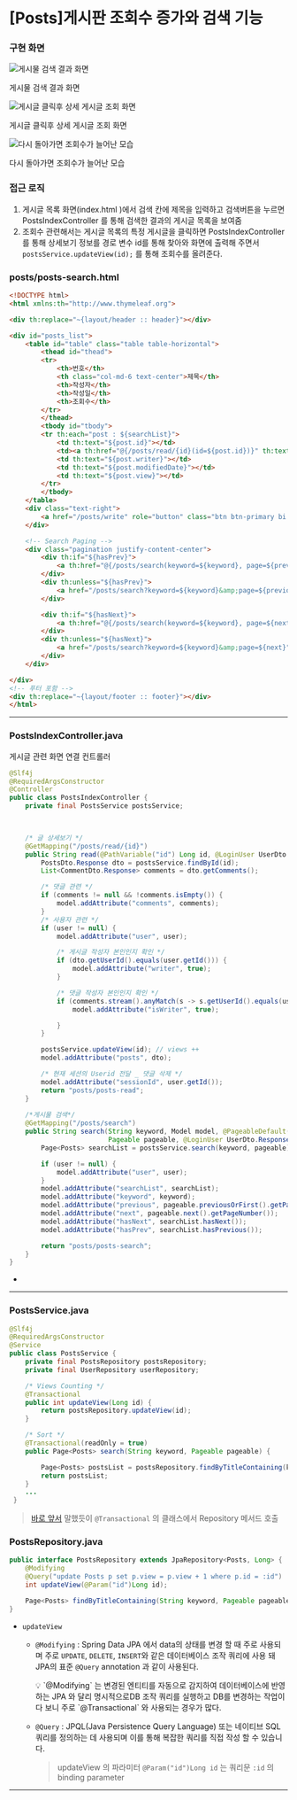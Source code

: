 # [Posts]게시판 조회수 증가와 검색 기능

### 구현 화면

![게시물 검색 결과 화면](%5BPosts%5D%E1%84%80%E1%85%A6%E1%84%89%E1%85%B5%E1%84%91%E1%85%A1%E1%86%AB%20%E1%84%8C%E1%85%A9%E1%84%92%E1%85%AC%E1%84%89%E1%85%AE%20%E1%84%8C%E1%85%B3%E1%86%BC%E1%84%80%E1%85%A1%E1%84%8B%E1%85%AA%20%E1%84%80%E1%85%A5%E1%86%B7%E1%84%89%E1%85%A2%E1%86%A8%20%E1%84%80%E1%85%B5%E1%84%82%E1%85%B3%E1%86%BC%20f0bf7d8ed2414ad8a05fec2132fbfb6d/Untitled.png)

게시물 검색 결과 화면

![게시글 클릭후 상세 게시글 조회 화면](%5BPosts%5D%E1%84%80%E1%85%A6%E1%84%89%E1%85%B5%E1%84%91%E1%85%A1%E1%86%AB%20%E1%84%8C%E1%85%A9%E1%84%92%E1%85%AC%E1%84%89%E1%85%AE%20%E1%84%8C%E1%85%B3%E1%86%BC%E1%84%80%E1%85%A1%E1%84%8B%E1%85%AA%20%E1%84%80%E1%85%A5%E1%86%B7%E1%84%89%E1%85%A2%E1%86%A8%20%E1%84%80%E1%85%B5%E1%84%82%E1%85%B3%E1%86%BC%20f0bf7d8ed2414ad8a05fec2132fbfb6d/Untitled%201.png)

게시글 클릭후 상세 게시글 조회 화면

![다시 돌아가면 조회수가 늘어난 모습](%5BPosts%5D%E1%84%80%E1%85%A6%E1%84%89%E1%85%B5%E1%84%91%E1%85%A1%E1%86%AB%20%E1%84%8C%E1%85%A9%E1%84%92%E1%85%AC%E1%84%89%E1%85%AE%20%E1%84%8C%E1%85%B3%E1%86%BC%E1%84%80%E1%85%A1%E1%84%8B%E1%85%AA%20%E1%84%80%E1%85%A5%E1%86%B7%E1%84%89%E1%85%A2%E1%86%A8%20%E1%84%80%E1%85%B5%E1%84%82%E1%85%B3%E1%86%BC%20f0bf7d8ed2414ad8a05fec2132fbfb6d/Untitled%202.png)

다시 돌아가면 조회수가 늘어난 모습

### **접근 로직**

1. 게시글 목록 화면(index.html )에서 
검색 칸에 제목을 입력하고 검색버튼을 누르면 PostsIndexController 를 통해 검색한 결과의 게시글 목록을 보여줌 
2. 조회수 관련해서는 게시글 목록의 특정 게시글을 클릭하면 PostsIndexController 를 통해 상세보기 정보를 경로 변수 id를 통해 찾아와 화면에 출력해 주면서 `postsService.updateView(id);` 
를 통해 조회수를 올려준다.

### posts/posts-search.html

```html
<!DOCTYPE html>
<html xmlns:th="http://www.thymeleaf.org">

<div th:replace="~{layout/header :: header}"></div>

<div id="posts_list">
    <table id="table" class="table table-horizontal">
        <thead id="thead">
        <tr>
            <th>번호</th>
            <th class="col-md-6 text-center">제목</th>
            <th>작성자</th>
            <th>작성일</th>
            <th>조회수</th>
        </tr>
        </thead>
        <tbody id="tbody">
        <tr th:each="post : ${searchList}">
            <td th:text="${post.id}"></td>
            <td><a th:href="@{/posts/read/{id}(id=${post.id})}" th:text="${post.title}"></a></td>
            <td th:text="${post.writer}"></td>
            <td th:text="${post.modifiedDate}"></td>
            <td th:text="${post.view}"></td>
        </tr>
        </tbody>
    </table>
    <div class="text-right">
        <a href="/posts/write" role="button" class="btn btn-primary bi bi-pencil-fill"> 글쓰기</a>
    </div>

    <!-- Search Paging -->
    <div class="pagination justify-content-center">
        <div th:if="${hasPrev}">
            <a th:href="@{/posts/search(keyword=${keyword}, page=${previous})}" role="button" class="btn btn-lg bi bi-caret-left-square-fill"></a>
        </div>
        <div th:unless="${hasPrev}">
            <a href="/posts/search?keyword=${keyword}&amp;page=${previous}" role="button" class="btn btn-lg bi bi-caret-left-square-fill disabled"></a>
        </div>

        <div th:if="${hasNext}">
            <a th:href="@{/posts/search(keyword=${keyword}, page=${next})}" role="button" class="btn btn-lg bi bi-caret-right-square-fill"></a>
        </div>
        <div th:unless="${hasNext}">
            <a href="/posts/search?keyword=${keyword}&amp;page=${next}" role="button" class="btn btn-lg bi bi-caret-right-square-fill disabled"></a>
        </div>
    </div>

</div>
<!-- 푸터 포함 -->
<div th:replace="~{layout/footer :: footer}"></div>
</html>
```

---

### PostsIndexController.java

게시글 관련 화면 연결 컨트롤러

```java
@Slf4j
@RequiredArgsConstructor
@Controller
public class PostsIndexController {
    private final PostsService postsService;

  

    /* 글 상세보기 */
    @GetMapping("/posts/read/{id}")
    public String read(@PathVariable("id") Long id, @LoginUser UserDto.Response user, Model model) {
        PostsDto.Response dto = postsService.findById(id);
        List<CommentDto.Response> comments = dto.getComments();

        /* 댓글 관련 */
        if (comments != null && !comments.isEmpty()) {
            model.addAttribute("comments", comments);
        }
        /* 사용자 관련 */
        if (user != null) {
            model.addAttribute("user", user);

            /* 게시글 작성자 본인인지 확인 */
            if (dto.getUserId().equals(user.getId())) {
                model.addAttribute("writer", true);
            }

            /* 댓글 작성자 본인인지 확인 */
            if (comments.stream().anyMatch(s -> s.getUserId().equals(user.getId()))) {
                model.addAttribute("isWriter", true);

            }
        }

        postsService.updateView(id); // views ++
        model.addAttribute("posts", dto);

        /* 현재 세션의 Userid 전달 _ 댓글 삭제 */
        model.addAttribute("sessionId", user.getId());
        return "posts/posts-read";
    }
    
    /*게시물 검색*/
    @GetMapping("/posts/search")
    public String search(String keyword, Model model, @PageableDefault(sort = "id", direction = Sort.Direction.DESC)
                         Pageable pageable, @LoginUser UserDto.Response user) {
        Page<Posts> searchList = postsService.search(keyword, pageable);

        if (user != null) {
            model.addAttribute("user", user);
        }
        model.addAttribute("searchList", searchList);
        model.addAttribute("keyword", keyword);
        model.addAttribute("previous", pageable.previousOrFirst().getPageNumber());
        model.addAttribute("next", pageable.next().getPageNumber());
        model.addAttribute("hasNext", searchList.hasNext());
        model.addAttribute("hasPrev", searchList.hasPrevious());

        return "posts/posts-search";
    }
}
```

- 

---

### PostsService.java

```java
@Slf4j
@RequiredArgsConstructor
@Service
public class PostsService {
    private final PostsRepository postsRepository;
    private final UserRepository userRepository;

    /* Views Counting */
    @Transactional
    public int updateView(Long id) {
        return postsRepository.updateView(id);
    }

    /* Sort */
    @Transactional(readOnly = true)
    public Page<Posts> search(String keyword, Pageable pageable) {

        Page<Posts> postsList = postsRepository.findByTitleContaining(keyword, pageable);
        return postsList;
    }
    ...
 }
```

> [바로 앞서](%5BPosts%5D%E1%84%80%E1%85%A6%E1%84%89%E1%85%B5%E1%84%91%E1%85%A1%E1%86%AB%20%E1%84%8C%E1%85%A9%E1%84%92%E1%85%AC%E1%84%89%E1%85%AE%20%E1%84%8C%E1%85%B3%E1%86%BC%E1%84%80%E1%85%A1%E1%84%8B%E1%85%AA%20%E1%84%80%E1%85%A5%E1%86%B7%E1%84%89%E1%85%A2%E1%86%A8%20%E1%84%80%E1%85%B5%E1%84%82%E1%85%B3%E1%86%BC%20f0bf7d8ed2414ad8a05fec2132fbfb6d.md) 말했듯이 `@Transactional` 의 클래스에서  Repository 메서드 호출
> 

### PostsRepository.java

```java
public interface PostsRepository extends JpaRepository<Posts, Long> {
    @Modifying
    @Query("update Posts p set p.view = p.view + 1 where p.id = :id")
    int updateView(@Param("id")Long id);

    Page<Posts> findByTitleContaining(String keyword, Pageable pageable);
}
```

- `updateView`
    - `@Modifying`
    : Spring Data JPA 에서 data의 상태를 변경 할 때 주로 사용되며
    주로 `UPDATE`, `DELETE`, `INSERT`와 같은 데이터베이스 조작 쿼리에 사용 돼 JPA의 표준
    `@Query` annotation 과 같이 사용된다.
        
        <aside>
        💡 `@Modifying` 는 변경된 엔티티를 자동으로 감지하여 데이터베이스에 반영하는 JPA 와 달리 명시적으로DB 조작 쿼리를 실행하고 DB를 변경하는 작업이다 보니 주로 `@Transactional` 와 사용되는 경우가 많다.
        
        </aside>
        
    - `@Query`
    : JPQL(Java Persistence Query Language) 또는 네이티브 SQL 쿼리를 정의하는 데 사용되며 이를 통해 복잡한 쿼리를 직접 작성 할 수 있습니다.
        
        > updateView 의 파라미터 `@Param("id")Long id` 는 쿼리문 `:id` 의 binding parameter
        > 

---
